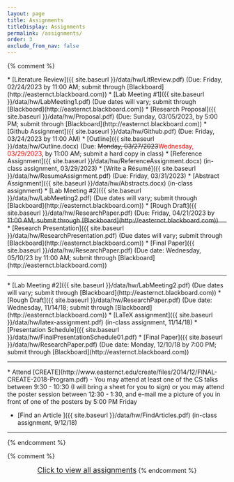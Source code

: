 ```yaml
---
layout: page
title: Assignments 
titleDisplay: Assignments 
permalink: /assignments/
order: 3
exclude_from_nav: false 
---
```


<style>

.hide {
  display:none
}

table, th, td {
  border: 0px solid black;
  border-collapse: collapse;
  text-align: center;
}

td.left {
    text-align: left;
}

a.hide, tr.hide {
    display: none;
}

.due {
    background-color: yellow
}

</style>

<script>
function removeHideClass() {
  var elements = document.getElementsByTagName("tr");
  for (var i = 0; i < elements.length; i++) {
    elements[i].classList.remove("hide");
  }

  element = document.getElementById('hideprevious');
  element.classList.add('hide'); 
} 

</script>

{% comment %}
<div id = 'hidden' class = 'hide' markdown="1">
{% endcomment %}

* Course setup
    * Sign up for [Piazza](https://piazza.com) using your Eastern e-mail address. You will be getting an e-mail with more information shortly.
    * Sign up for [Perusall](https://perusall.com) using your Eastern e-mail address, and enroll in this course. The course code can be found on the syllabus in the [Course Information]({{ site.baseurl }}/info/) section.


* [Autobiography and Piazza Post ]({{ site.baseurl }}/data/hw/Autobiography.pdf) (Due: Friday, 09/08/2023)
* [Searching the Literature]({{ site.baseurl }}/data/hw/LitSearch.docx) (Due: Monday, 09/11/2023)
* [Article Discussion - Cellular automata model for evacuation with obstacles](https://perusall.com) (Due: Monday, 09/11/2023)
{% comment %}
* [Article Discussion - Experimental evidence of massive-scale emotional contagion through social networks](https://perusall.com) (Due: Monday, 02/06/2023)
* Find two articles - see posts on [Piazza](https://piazza.com) (Due: Wednesday, 02/08/2023)
* [Article Critique]({{ site.baseurl }}/data/hw/Evaluation-Perusall.pdf) (Due: Monday, 02/13/2023 by 11:00 AM)
</div>
* [Literature Review]({{ site.baseurl }}/data/hw/LitReview.pdf) (Due: Friday, 02/24/2023 by 11:00 AM; submit through [Blackboard](http://easternct.blackboard.com))
* <span class = 'mue'>[Lab Meeting #1]({{ site.baseurl }}/data/hw/LabMeeting1.pdf) (Due dates will vary; submit through [Blackboard](http://easternct.blackboard.com))</span>
* [Research Proposal]({{ site.baseurl }}/data/hw/Proposal.pdf) (Due: Sunday, 03/05/2023, by 5:00 PM; submit through [Blackboard](http://easternct.blackboard.com))
* [Github Assignment]({{ site.baseurl }}/data/hw/Github.pdf) (Due: Friday, 03/24/2023 by 11:00 AM)
* [Outline]({{ site.baseurl }}/data/hw/Outline.docx) (Due: <strike>Monday, 03/27/2023</strike><span style = 'color:red'>Wednesday, 03/29/2023</span>, by 11:00 AM; submit a hard copy in class)
* [Reference Assignment]({{ site.baseurl }}/data/hw/ReferenceAssignment.docx) (in-class assignment, 03/29/2023)
* [Write a Résumé]({{ site.baseurl }}/data/hw/ResumeAssignment.pdf) (Due: Friday, 03/31/2023) 
* [Abstract Assignment]({{ site.baseurl }}/data/hw/Abstracts.docx) (in-class assignment) 
* <span>[Lab Meeting #2]({{ site.baseurl }}/data/hw/LabMeeting2.pdf) (Due dates will vary; submit through [Blackboard](http://easternct.blackboard.com))</span>
* [Rough Draft]({{ site.baseurl }}/data/hw/ResearchPaper.pdf) (Due: Friday, 04/21/2023 by 11:00 AM; submit through [Blackboard](http://easternct.blackboard.com)) 
<hr style = "margin-bottom:5px; margin-top:-5px; color:red;">
* [Research Presentation]({{ site.baseurl }}/data/hw/ResearchPresentation.pdf) (Due dates will vary; submit through [Blackboard](http://easternct.blackboard.com)) 
* [Final Paper]({{ site.baseurl }}/data/hw/ResearchPaper.pdf) (Due date: Wednesday, 05/10/23 by 11:00 AM; submit through [Blackboard](http://easternct.blackboard.com)) 
<hr>
* [Lab Meeting #2]({{ site.baseurl }}/data/hw/LabMeeting2.pdf) (Due dates will vary; submit through [Blackboard](http://easternct.blackboard.com))
* [Rough Draft]({{ site.baseurl }}/data/hw/ResearchPaper.pdf) (Due date: Wednesday, 11/14/18; submit through [Blackboard](http://easternct.blackboard.com)) 
* [LaTeX assignment]({{ site.baseurl }}/data/hw/latex-assignment.pdf) (in-class assignment, 11/14/18) 
    * [Presentation Schedule]({{ site.baseurl }}/data/hw/FinalPresentationSchedule01.pdf)
* [Final Paper]({{ site.baseurl }}/data/hw/ResearchPaper.pdf) (Due date: Monday, 12/10/18 by 7:00 PM; submit through [Blackboard](http://easternct.blackboard.com)) 
<hr>
* Attend [CREATE](http://www.easternct.edu/create/files/2014/12/FINAL-CREATE-2018-Program.pdf) - You may attend at least one of the CS talks between 9:30 - 10:30 (I will bring a sheet for you to sign) or you may attend the poster session between 12:30 - 1:30, and e-mail me a picture of you in front of one of the posters by 5:00 PM Friday 

* [Find an Article ]({{ site.baseurl }}/data/hw/FindArticles.pdf) (in-class assignment, 9/12/18)

***

{% endcomment %}
<br>

<script>
const pattern = RegExp('Due:.*([0-9]{2}/[0-9]+/[0-9]{4})');
elements = document.getElementsByTagName('li');

for (el of elements) {
        var res = pattern.exec(el.innerText);
        if (res != null && res.length >= 2) {
                if (new Date(res[1]) >= new Date()) {
                        el.className = 'due';
                }
        }
}
</script>

{% comment %}
<center>
<div id = 'clicker'>
<a href = '#' style='font-size:120%' onclick = 'viewAll();'>Click to view all assignments</a>
<script>
function viewAll() {
    document.getElementById('hidden').classList.remove('hide');
    document.getElementById('clicker').classList.add('hide');
    document.getElementsByTagName('ul')[0].style.marginBottom = '0px'
}
</script>
{% endcomment %}
